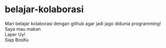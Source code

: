 # belajar-kolaborasi
Mari belajar kolaborasi dengan github agar jadi jago didunia programming!<br>
Saya mau makan<br>
Laper Uy!<br>
Siap BosKu
